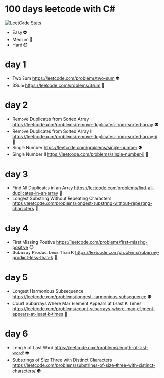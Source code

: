 # 100 days leetcode with C#
![LeetCode Stats](https://leetcard.jacoblin.cool/thtn-dev?theme=light&font=Ubuntu&ext=heatmap)
- Easy 👽
- Medium 👾
- Hard 😈

# day 1
- Two Sum https://leetcode.com/problems/two-sum 👽
- 3Sum https://leetcode.com/problems/3sum 👾
# day 2
- Remove Duplicates from Sorted Array https://leetcode.com/problems/remove-duplicates-from-sorted-array 👽
- Remove Duplicates from Sorted Array II https://leetcode.com/problems/remove-duplicates-from-sorted-array-ii 👾
- Single Number https://leetcode.com/problems/single-number 👽
- Single Number II https://leetcode.com/problems/single-number-ii 👾
# day 3
- Find All Duplicates in an Array https://leetcode.com/problems/find-all-duplicates-in-an-array 👾
- Longest Substring Without Repeating Characters https://leetcode.com/problems/longest-substring-without-repeating-characters 👾
# day 4
- First Missing Positive https://leetcode.com/problems/first-missing-positive 😈
- Subarray Product Less Than K https://leetcode.com/problems/subarray-product-less-than-k 👾
# day 5
- Longest Harmonious Subsequence https://leetcode.com/problems/longest-harmonious-subsequence 👽
- Count Subarrays Where Max Element Appears at Least K Times https://leetcode.com/problems/count-subarrays-where-max-element-appears-at-least-k-times 👾
# day 6
- Length of Last Word https://leetcode.com/problems/length-of-last-word/ 👽
- Substrings of Size Three with Distinct Characters https://leetcode.com/problems/substrings-of-size-three-with-distinct-characters/ 👽